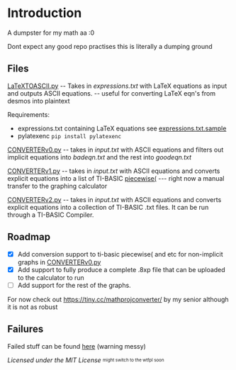 # Introduction

A dumpster for my math aa :0

Dont expect any good repo practises this is literally a dumping ground

## Files

[LaTeXTOASCII.py](/LaTeXTOASCII/LaTeXTOASCII.py) -- Takes in _expressions.txt_ with LaTeX equations as input and outputs ASCII equations. -- useful for converting LaTeX eqn's from desmos into plaintext

Requirements:

- expressions.txt containing LaTeX equations see [expressions.txt.sample](/LaTeXTOASCII/expressions.txt.sample)
- pylatexenc `pip install pylatexenc`

[CONVERTERv0.py](/CONVERTER/CONVERTERv0.py) -- takes in _input.txt_ with ASCII equations and filters out implicit equations into _badeqn.txt_ and the rest into _goodeqn.txt_

[CONVERTERv1.py](/CONVERTER/CONVERTERv1.py) -- takes in _input.txt_ with ASCII equations and converts explicit equations into a list of TI-BASIC [piecewise(](http://tibasicdev.wikidot.com/piecewise) --- right now a manual transfer to the graphing calculator

[CONVERTERv2.py](/CONVERTER/CONVERTERv2.py) -- takes in _input.txt_ with ASCII equations and converts explicit equations into a collection of TI-BASIC .txt files. It can be run through a TI-BASIC Compiler.

## Roadmap

- [x]  Add conversion support to ti-basic piecewise( and etc for non-implicit graphs in [CONVERTERv0.py](/CONVERTER/CONVERTERv0.py)
- [x]  Add support to fully produce a complete .8xp file that can be uploaded to the calculator to run
- [ ] Add support for the rest of the graphs.

For now check out <https://tiny.cc/mathprojconverter/> by my senior although it is not as robust

## Failures

Failed stuff can be found [here](/failed%20stuff/) (warning messy)

_Licensed under the MIT License_
<sub><sup>might switch to the wtfpl soon</sup></sub>
